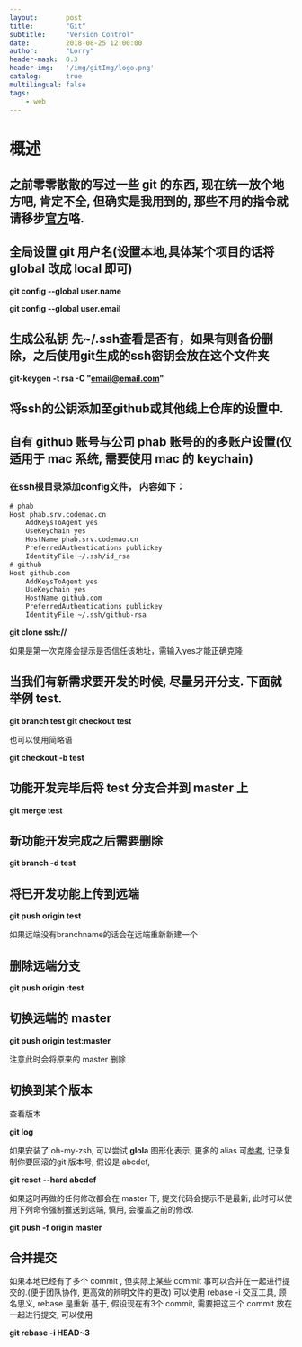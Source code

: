 ```yaml
---
layout:       post
title:        "Git"
subtitle:     "Version Control"
date:         2018-08-25 12:00:00
author:       "Lorry"
header-mask:  0.3
header-img:   '/img/gitImg/logo.png'
catalog:      true
multilingual: false
tags:
    - web
---
```

# 概述
## 之前零零散散的写过一些 git 的东西, 现在统一放个地方吧, 肯定不全, 但确实是我用到的, 那些不用的指令就请移步[官方](https://git-scm.com/docs)咯.

## 全局设置 git 用户名(设置本地,具体某个项目的话将 global 改成 local 即可)
**git config --global user.name**

**git config --global user.email**

## 生成公私钥 先~/.ssh查看是否有，如果有则备份删除，之后使用git生成的ssh密钥会放在这个文件夹

**git-keygen -t rsa -C "email@email.com"**

## 将ssh的公钥添加至github或其他线上仓库的设置中.

## 自有 github 账号与公司 phab 账号的的多账户设置(仅适用于 mac 系统, 需要使用 mac 的 keychain)

### 在ssh根目录添加config文件， 内容如下：
```txt
# phab
Host phab.srv.codemao.cn
    AddKeysToAgent yes
    UseKeychain yes
    HostName phab.srv.codemao.cn
    PreferredAuthentications publickey
    IdentityFile ~/.ssh/id_rsa
# github
Host github.com
    AddKeysToAgent yes
    UseKeychain yes
    HostName github.com
    PreferredAuthentications publickey
    IdentityFile ~/.ssh/github-rsa
```

**git clone ssh://**

如果是第一次克隆会提示是否信任该地址，需输入yes才能正确克隆

## 当我们有新需求要开发的时候, 尽量另开分支. 下面就举例 test.

**git branch test**
**git checkout test**

也可以使用简略语

**git checkout -b test**

## 功能开发完毕后将 test 分支合并到 master 上

**git merge test**

## 新功能开发完成之后需要删除

**git branch -d test**

## 将已开发功能上传到远端

**git push origin test**

如果远端没有branchname的话会在远端重新新建一个

## 删除远端分支

**git push origin :test**

## 切换远端的 master

**git push origin test:master**

注意此时会将原来的 master 删除

## 切换到某个版本

查看版本

**git log**

如果安装了 oh-my-zsh, 可以尝试 **glola** 图形化表示, 更多的 alias 可[参考](https://github.com/robbyrussell/oh-my-zsh/blob/master/plugins/git/git.plugin.zsh), 记录复制你要回滚的git 版本号, 假设是 abcdef,

**git reset --hard abcdef**

如果这时再做的任何修改都会在 master 下, 提交代码会提示不是最新, 此时可以使用下列命令强制推送到远端, 慎用, 会覆盖之前的修改.

**git push -f origin master**

## 合并提交

如果本地已经有了多个 commit , 但实际上某些 commit 事可以合并在一起进行提交的.(便于团队协作, 更高效的辨明文件的更改) 可以使用 rebase -i 交互工具, 顾名思义, rebase 是重新 基于, 假设现在有3个 commit, 需要把这三个 commit 放在一起进行提交, 可以使用

**git rebase -i HEAD~3**



